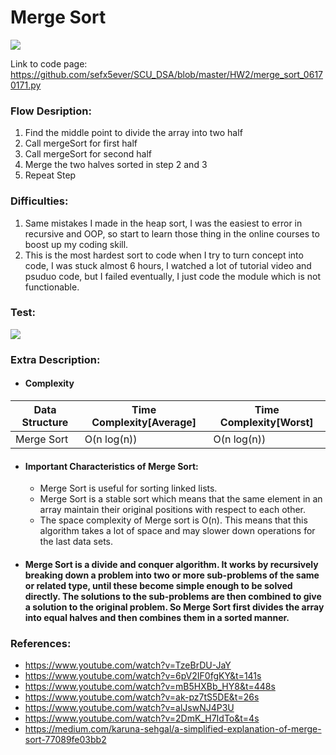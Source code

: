 # Merge Sort
![](https://i.imgur.com/77R2K2f.jpg)

Link to code page: https://github.com/sefx5ever/SCU_DSA/blob/master/HW2/merge_sort_06170171.py

### Flow Desription:
1. Find the middle point to divide the array into two half
2. Call mergeSort for first half
3. Call mergeSort for second half
4. Merge the two halves sorted in step 2 and 3
5. Repeat Step

### Difficulties:
1. Same mistakes I made in the heap sort, I was the easiest to error in recursive and OOP, so start to learn those thing in the online courses to boost up my coding skill.
2. This is the most hardest sort to code when I try to turn concept into code, I was stuck almost 6 hours, I watched a lot of tutorial video and psuduo code, but I failed eventually, I just code the module which is not functionable.

### Test:
![](https://i.imgur.com/DF7RGq7.png)

### Extra Description:
* #### Complexity
| Data Structure | Time Complexity[Average] | Time Complexity[Worst] |
| ------------- | ------------- | ------------- |
| Merge Sort | O(n log(n)) |  O(n log(n)) |

* #### Important Characteristics of Merge Sort:
    * Merge Sort is useful for sorting linked lists.
    * Merge Sort is a stable sort which means that the same element in an array maintain their original positions with respect to each other.
    * The space complexity of Merge sort is O(n). This means that this algorithm takes a lot of space and may slower down operations for the last data sets.

* #### Merge Sort is a divide and conquer algorithm. It works by recursively breaking down a problem into two or more sub-problems of the same or related type, until these become simple enough to be solved directly. The solutions to the sub-problems are then combined to give a solution to the original problem. So Merge Sort first divides the array into equal halves and then combines them in a sorted manner.

### References:
* https://www.youtube.com/watch?v=TzeBrDU-JaY
* https://www.youtube.com/watch?v=6pV2IF0fgKY&t=141s
* https://www.youtube.com/watch?v=mB5HXBb_HY8&t=448s
* https://www.youtube.com/watch?v=ak-pz7tS5DE&t=26s
* https://www.youtube.com/watch?v=alJswNJ4P3U
* https://www.youtube.com/watch?v=2DmK_H7IdTo&t=4s
* https://medium.com/karuna-sehgal/a-simplified-explanation-of-merge-sort-77089fe03bb2



